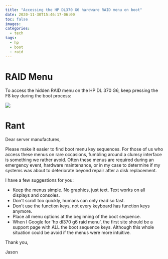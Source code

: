 ```yaml
---
title: "Accessing the HP DL370 G6 hardware RAID menu on boot"
date: 2020-11-30T15:46:17-06:00
toc: false
images:
categories:
  - tech
tags: 
  - hp
  - boot
  - raid
---
```


# RAID Menu

To access the hidden RAID menu on the HP DL 370 G6, keep pressing the F8 key during the boot process:

![](/images/2020-11-30-15-51-27.png)


# Rant

Dear server manufactures,

Please make it easier to find boot menu key sequences.  For those of us who access these menus on rare occasions, fumbling around a clumsy interface is something we rather avoid.   Often these menus are required during an emergency event, hardware maintenance, or in my case to determine if my systems was about to deteriorate beyond repair after a disk replacement.

I have a few suggestions for you:

- Keep the menus simple.   No graphics, just text.  Text works on all displays and consoles.
- Don't scroll too quickly, humans can only read so fast.
- Don't use the function keys, not every keyboard has function keys anymore.
- Place all menu options at the beginning of the boot sequence.
- When I Google for 'hp dl370 g6 raid menu', the first site should be a support page with ALL the boot sequence keys.  Although this whole situation could be avoid if the menus were more intuitive.


Thank you,

Jason


